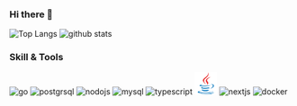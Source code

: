 ### Hi there 👋

<p align="left"> 
  <img alt="Top Langs" height="150px" src="https://github-readme-stats.vercel.app/api/top-langs/?username=hato72&layout=compact&show_icons=true&theme=onedark" />
  <img alt="github stats" height="150px" src="https://github-readme-stats.vercel.app/api?username=hato72&theme=onedark&show_icons=ture" />
</p>

### Skill & Tools

<!-- 
<a href="https://ja.wikipedia.org/wiki/C%2B%2B" target="_blank"> 
<img src="" width="0" height="40"/></a> 
-->


<img src="https://i.imgur.com/FfxuBai.png" alt="go" width="30" height="40" /></a>
<img src="https://i.imgur.com/Vue1PQc.png" alt="postgrsql" width="43" height="40" /></a>
<img src="https://upload.wikimedia.org/wikipedia/commons/thumb/d/d9/Node.js_logo.svg/1200px-Node.js_logo.svg.png" alt="nodojs" width="60" height="40" /></a>
<img src="https://i.imgur.com/DhItfPT.png" alt="mysql" width="55" height="37" /></a>
<img src="https://miro.medium.com/max/816/1*TpbxEQy4ckB-g31PwUQPlg.png" alt="typescript" width="40" height="40" /></a>
<img src="https://raw.githubusercontent.com/devicons/devicon/master/icons/java/java-original.svg" alt="java" width="40" height="40" /></a>
<img src="https://i.imgur.com/xRPAKSY.png" alt="nextjs" width="41" height="41" /></a>
<img src="https://i.imgur.com/bg9mF8Z.png" alt="docker" width="43" height="40" /></a>



<!--
**hato72/hato72** is a ✨ _special_ ✨ repository because its `README.md` (this file) appears on your GitHub profile.

Here are some ideas to get you started:

- 🔭 I’m currently working on ...
- 🌱 I’m currently learning ...
- 👯 I’m looking to collaborate on ...
- 🤔 I’m looking for help with ...
- 💬 Ask me about ...
- 📫 How to reach me: ...
- 😄 Pronouns: ...
- ⚡ Fun fact: ...
-->
